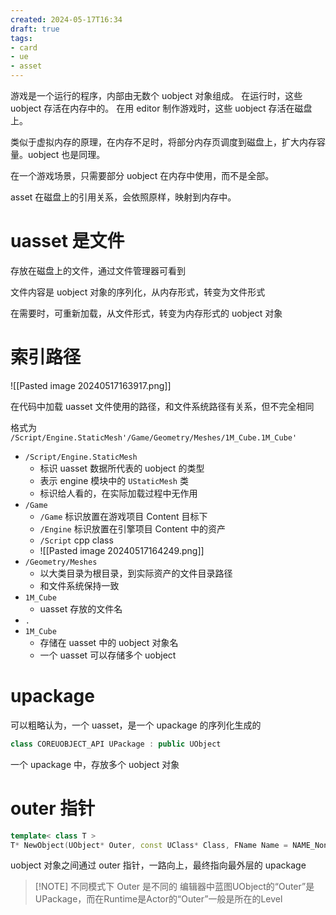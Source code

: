 ```yaml
---
created: 2024-05-17T16:34
draft: true
tags: 
- card
- ue
- asset
---
```


游戏是一个运行的程序，内部由无数个 uobject 对象组成。
在运行时，这些 uobject 存活在内存中的。
在用 editor 制作游戏时，这些 uobject 存活在磁盘上。

类似于虚拟内存的原理，在内存不足时，将部分内存页调度到磁盘上，扩大内存容量。uobject 也是同理。

在一个游戏场景，只需要部分 uobject 在内存中使用，而不是全部。

asset 在磁盘上的引用关系，会依照原样，映射到内存中。


# uasset 是文件

存放在磁盘上的文件，通过文件管理器可看到

文件内容是 uobject 对象的序列化，从内存形式，转变为文件形式

在需要时，可重新加载，从文件形式，转变为内存形式的 uobject 对象

# 索引路径

![[Pasted image 20240517163917.png]]

在代码中加载 uasset 文件使用的路径，和文件系统路径有关系，但不完全相同

格式为 `/Script/Engine.StaticMesh'/Game/Geometry/Meshes/1M_Cube.1M_Cube'`

- `/Script/Engine.StaticMesh`
	- 标识 uasset 数据所代表的 uobject 的类型
	- 表示 engine 模块中的 `UStaticMesh` 类
	- 标识给人看的，在实际加载过程中无作用
- `/Game`
	- `/Game` 标识放置在游戏项目 Content 目标下
	- `/Engine` 标识放置在引擎项目 Content 中的资产
	- `/Script` cpp class
	- ![[Pasted image 20240517164249.png]]
- `/Geometry/Meshes`
	- 以大类目录为根目录，到实际资产的文件目录路径
	- 和文件系统保持一致
- `1M_Cube`
	- uasset 存放的文件名
- `.`
- `1M_Cube`
	- 存储在 uasset 中的 uobject 对象名
	- 一个 uasset 可以存储多个 uobject

# upackage 


可以粗略认为，一个 uasset，是一个 upackage 的序列化生成的

```cpp
class COREUOBJECT_API UPackage : public UObject
```

一个 upackage 中，存放多个 uobject 对象

# outer 指针

```cpp
template< class T >
T* NewObject(UObject* Outer, const UClass* Class, FName Name = NAME_None, EObjectFlags Flags = RF_NoFlags, UObject* Template = nullptr, bool bCopyTransientsFromClassDefaults = false, FObjectInstancingGraph* InInstanceGraph = nullptr, UPackage* ExternalPackage = nullptr)
```

uobject 对象之间通过 outer 指针，一路向上，最终指向最外层的 upackage

> [!NOTE] 不同模式下 Outer 是不同的
> 编辑器中蓝图UObject的“Outer”是UPackage，而在Runtime是Actor的“Outer”一般是所在的Level



